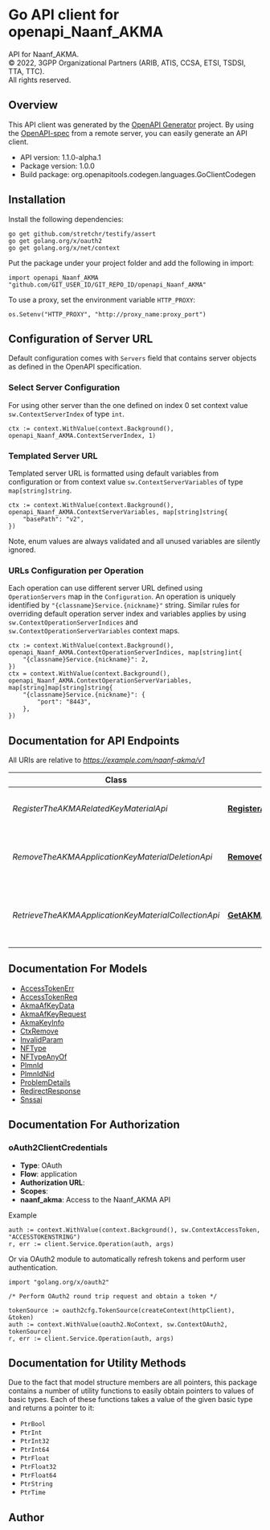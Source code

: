 # Go API client for openapi_Naanf_AKMA

API for Naanf_AKMA.  
© 2022, 3GPP Organizational Partners (ARIB, ATIS, CCSA, ETSI, TSDSI, TTA, TTC).  
All rights reserved.


## Overview
This API client was generated by the [OpenAPI Generator](https://openapi-generator.tech) project.  By using the [OpenAPI-spec](https://www.openapis.org/) from a remote server, you can easily generate an API client.

- API version: 1.1.0-alpha.1
- Package version: 1.0.0
- Build package: org.openapitools.codegen.languages.GoClientCodegen

## Installation

Install the following dependencies:

```shell
go get github.com/stretchr/testify/assert
go get golang.org/x/oauth2
go get golang.org/x/net/context
```

Put the package under your project folder and add the following in import:

```golang
import openapi_Naanf_AKMA "github.com/GIT_USER_ID/GIT_REPO_ID/openapi_Naanf_AKMA"
```

To use a proxy, set the environment variable `HTTP_PROXY`:

```golang
os.Setenv("HTTP_PROXY", "http://proxy_name:proxy_port")
```

## Configuration of Server URL

Default configuration comes with `Servers` field that contains server objects as defined in the OpenAPI specification.

### Select Server Configuration

For using other server than the one defined on index 0 set context value `sw.ContextServerIndex` of type `int`.

```golang
ctx := context.WithValue(context.Background(), openapi_Naanf_AKMA.ContextServerIndex, 1)
```

### Templated Server URL

Templated server URL is formatted using default variables from configuration or from context value `sw.ContextServerVariables` of type `map[string]string`.

```golang
ctx := context.WithValue(context.Background(), openapi_Naanf_AKMA.ContextServerVariables, map[string]string{
	"basePath": "v2",
})
```

Note, enum values are always validated and all unused variables are silently ignored.

### URLs Configuration per Operation

Each operation can use different server URL defined using `OperationServers` map in the `Configuration`.
An operation is uniquely identified by `"{classname}Service.{nickname}"` string.
Similar rules for overriding default operation server index and variables applies by using `sw.ContextOperationServerIndices` and `sw.ContextOperationServerVariables` context maps.

```golang
ctx := context.WithValue(context.Background(), openapi_Naanf_AKMA.ContextOperationServerIndices, map[string]int{
	"{classname}Service.{nickname}": 2,
})
ctx = context.WithValue(context.Background(), openapi_Naanf_AKMA.ContextOperationServerVariables, map[string]map[string]string{
	"{classname}Service.{nickname}": {
		"port": "8443",
	},
})
```

## Documentation for API Endpoints

All URIs are relative to *https://example.com/naanf-akma/v1*

Class | Method | HTTP request | Description
------------ | ------------- | ------------- | -------------
*RegisterTheAKMARelatedKeyMaterialApi* | [**RegisterAKMAKey**](docs/RegisterTheAKMARelatedKeyMaterialApi.md#registerakmakey) | **Post** /register-anchorkey | Store AKMA related key material.
*RemoveTheAKMAApplicationKeyMaterialDeletionApi* | [**RemoveContext**](docs/RemoveTheAKMAApplicationKeyMaterialDeletionApi.md#removecontext) | **Post** /remove-context | Request to remove the AKMA related key material.
*RetrieveTheAKMAApplicationKeyMaterialCollectionApi* | [**GetAKMAAPPKeyMaterial**](docs/RetrieveTheAKMAApplicationKeyMaterialCollectionApi.md#getakmaappkeymaterial) | **Post** /retrieve-applicationkey | Request to retrieve AKMA Application Key information.


## Documentation For Models

 - [AccessTokenErr](docs/AccessTokenErr.md)
 - [AccessTokenReq](docs/AccessTokenReq.md)
 - [AkmaAfKeyData](docs/AkmaAfKeyData.md)
 - [AkmaAfKeyRequest](docs/AkmaAfKeyRequest.md)
 - [AkmaKeyInfo](docs/AkmaKeyInfo.md)
 - [CtxRemove](docs/CtxRemove.md)
 - [InvalidParam](docs/InvalidParam.md)
 - [NFType](docs/NFType.md)
 - [NFTypeAnyOf](docs/NFTypeAnyOf.md)
 - [PlmnId](docs/PlmnId.md)
 - [PlmnIdNid](docs/PlmnIdNid.md)
 - [ProblemDetails](docs/ProblemDetails.md)
 - [RedirectResponse](docs/RedirectResponse.md)
 - [Snssai](docs/Snssai.md)


## Documentation For Authorization



### oAuth2ClientCredentials


- **Type**: OAuth
- **Flow**: application
- **Authorization URL**: 
- **Scopes**: 
 - **naanf_akma**: Access to the Naanf_AKMA API

Example

```golang
auth := context.WithValue(context.Background(), sw.ContextAccessToken, "ACCESSTOKENSTRING")
r, err := client.Service.Operation(auth, args)
```

Or via OAuth2 module to automatically refresh tokens and perform user authentication.

```golang
import "golang.org/x/oauth2"

/* Perform OAuth2 round trip request and obtain a token */

tokenSource := oauth2cfg.TokenSource(createContext(httpClient), &token)
auth := context.WithValue(oauth2.NoContext, sw.ContextOAuth2, tokenSource)
r, err := client.Service.Operation(auth, args)
```


## Documentation for Utility Methods

Due to the fact that model structure members are all pointers, this package contains
a number of utility functions to easily obtain pointers to values of basic types.
Each of these functions takes a value of the given basic type and returns a pointer to it:

* `PtrBool`
* `PtrInt`
* `PtrInt32`
* `PtrInt64`
* `PtrFloat`
* `PtrFloat32`
* `PtrFloat64`
* `PtrString`
* `PtrTime`

## Author



